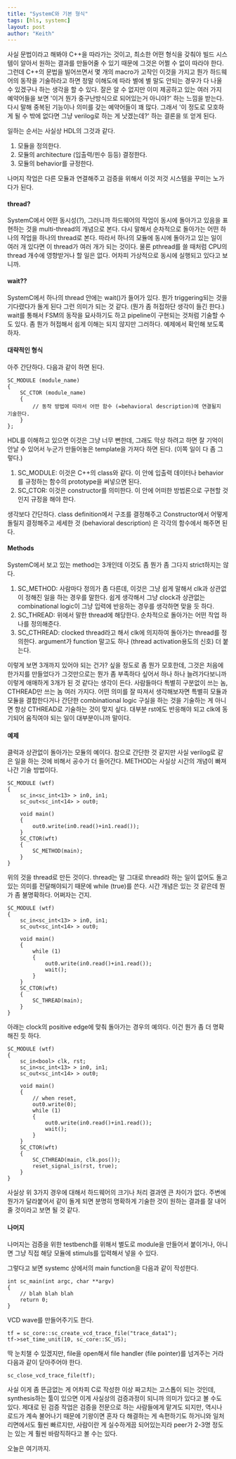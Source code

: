 ```yaml
---
title: "SystemC와 기본 형식"
tags: [hls, systemc]
layout: post
author: "Keith"
---
```


사실 문법이라고 해봐야 C++을 따라가는 것이고, 최소한 어떤 형식을 갖춰야 빌드 시스템이 알아서 원하는 결과를 만들어줄 수 있기 때문에 그것은 어쩔 수 없이 따라야 한다. 그런데 C++의 문법을 빌어쓰면서 몇 개의 macro가 고작인 이것을 가지고 뭔가 하드웨어의 동작을 기술하라고 하면 정말 이해도에 따라 별에 별 말도 안되는 경우가 다 나올 수 있겠구나 하는 생각을 할 수 있다. 잘은 알 수 없지만 이미 제공하고 있는 여러 가지 예약어들을 보면 '이거 뭔가 중구난방식으로 되어있는거 아니야?' 하는 느낌을 받는다. 다시 말해 중복된 기능이나 의미를 갖는 예약어들이 꽤 많다. 그래서 '이 정도로 모호하게 될 수 밖에 없다면 그냥 verilog로 하는 게 낫겠는데?' 하는 결론을 또 얻게 된다.

일하는 순서는 사실상 HDL의 그것과 같다.

1. 모듈을 정의한다.
2. 모듈의 architecture (입출력/핀수 등등) 결정한다.
3. 모듈의 behavior를 규정한다.

나머지 작업은 다른 모듈과 연결해주고 검증을 위해서 이것 저것 시스템을 꾸미는 노가다가 된다. 

#### thread?

SystemC에서 어떤 동시성(?), 그러니까 하드웨어의 작업이 동시에 돌아가고 있음을 표현하는 것을 multi-thread의 개념으로 본다. 다시 말해서 순차적으로 돌아가는 어떤 하나의 작업을 하나의 thread로 본다. 따라서 하나의 모듈에 동시에 돌아가고 있는 일이 여러 개 있다면 이 thread가 여러 개가 되는 것이다. 물론 pthread를 쓸 때처럼 CPU의 thread 개수에 영향받거나 할 일은 없다. 어차피 가상적으로 동시에 실행되고 있다고 보니까. 

#### wait??

SystemC에서 하나의 thread 안에는 wait()가 들어가 있다. 뭔가 triggering되는 것을 기다렸다가 돌게 된다 그런 의미가 되는 것 같다. (뭔가 좀 허접하단 생각이 들긴 한다.) wait를 통해서 FSM의 동작을 묘사하기도 하고 pipeline이 구현되는 것처럼 기술할 수도 있다. 좀 뭔가 허접해서 쉽게 이해는 되지 않지만 그러하다. 예제에서 확인해 보도록 하자.

#### 대략적인 형식

아주 간단하다. 다음과 같이 하면 된다. 

```
SC_MODULE (module_name)
{
    SC_CTOR (module_name)
    {
        // 동작 방법에 따라서 어떤 함수 (=behavioral description)에 연결될지 기술한다.
    }
};
```

HDL를 이해하고 있으면 이것은 그냥 너무 뻔한데, 그래도 막상 하려고 하면 잘 기억이 안날 수 있어서 누군가 만들어놓은 template을 가져다 하면 된다. (이쪽 일이 다 좀 그렇다.)

1. SC_MODULE: 이것은 C++의 class와 같다. 이 안에 입출력 데이터나 behavior를 규정하는 함수의 prototype을 써넣으면 된다. 
2. SC_CTOR: 이것은 constructor를 의미한다. 이 안에 어떠한 방법론으로 구현할 것인지 규정을 해야 한다. 

생각보다 간단하다. class definition에서 구조를 결정해주고 Constructor에서 어떻게 돌릴지 결정해주고 세세한 것 (behavioral description) 은 각각의 함수에서 해주면 된다.

#### Methods

SystemC에서 보고 있는 method는 3개인데 이것도 좀 뭔가 좀 그다지 strict하지는 않다.

1. SC_METHOD: 사람마다 정의가 좀 다른데, 이것은 그냥 쉽게 말해서 clk과 상관없이 정해진 일을 하는 경우를 말한다. 쉽게 생각해서 그냥 clock과 상관없는 combinational logic이 그냥 입력에 반응하는 경우를 생각하면 맞을 듯 하다. 
2. SC_THREAD: 위에서 말한 thread에 해당한다. 순차적으로 돌아가는 어떤 작업 하나를 정의해준다. 
3. SC_CTHREAD: clocked thread라고 해서 clk에 의지하여 돌아가는 thread를 정의한다. argument가 function 말고도 하나 (thread activation용도의 신호) 더 붙는다.

이렇게 보면 3개까지 있어야 되는 건가? 싶을 정도로 좀 뭔가 모호한데, 그것은 처음에 한가지를 만들었다가 그것만으로는 뭔가 좀 부족하다 싶어서 하나 하나 늘려가다보니까 이렇게 애매하게 3개가 된 것 같다는 생각이 든다. 사람들마다 특별히 구분없이 쓰는 놈, CTHREAD만 쓰는 놈 여러 가지다. 어떤 의미를 잘 따져서 생각해보자면 특별히 모듈과 모듈을 결합한다거나 간단한 combinational logic 구실을 하는 것을 기술하는 게 아니면 항상 CTHREAD로 기술하는 것이 맞지 싶다. 대부분 rst에도 반응해야 되고 clk에 동기되어 움직여야 되는 일이 대부분이니까 말이다. 

#### 예제

클럭과 상관없이 돌아가는 모듈의 예이다. 참으로 간단한 것 같지만 사실 verilog로 같은 일을 하는 것에 비해서 공수가 더 들어간다. METHOD는 사실상 시간의 개념이 빠져나간 기술 방법이다.

```
SC_MODULE (wtf)
{
    sc_in<sc_int<13> > in0, in1;
    sc_out<sc_int<14> > out0;

    void main()
    {
        out0.write(in0.read()+in1.read());
    }
    SC_CTOR(wft)
    {
        SC_METHOD(main);
    }
}
```

위의 것을 thread로 만든 것이다. thread는 말 그대로 thread라 하는 일이 없어도 돌고 있는 의미를 전달해야되기 때문에 while (true)를 쓴다. 시간 개념은 있는 것 같은데 뭔가 좀 불명확하다. 어쩌자는 건지.
```
SC_MODULE (wtf)
{
    sc_in<sc_int<13> > in0, in1;
    sc_out<sc_int<14> > out0;

    void main()
    {
        while (1)
        {
            out0.write(in0.read()+in1.read());
            wait();
        }
    }
    SC_CTOR(wft)
    {
        SC_THREAD(main);
    }
}
```

아래는 clock의 positive edge에 맞춰 돌아가는 경우의 예의다. 이건 뭔가 좀 더 명확해진 듯 하다. 
```
SC_MODULE (wtf)
{
    sc_in<bool> clk, rst;
    sc_in<sc_int<13> > in0, in1;
    sc_out<sc_int<14> > out0;

    void main()
    {
        // when reset,
        out0.write(0);
        while (1)
        {
            out0.write(in0.read()+in1.read());
            wait();
        }
    }
    SC_CTOR(wft)
    {
        SC_CTHREAD(main, clk.pos());
        reset_signal_is(rst, true);
    }
}
```

사실상 위 3가지 경우에 대해서 하드웨어의 크기나 처리 결과엔 큰 차이가 없다. 주변에 뭔가가 달라붙어서 같이 돌게 되면 분명히 명확하게 기술한 것이 원하는 결과를 잘 내어줄 것이라고 보면 될 것 같다. 

#### 나머지

나머지는 검증을 위한 testbench를 위해서 별도로 module을 만들어서 붙이거나, 아니면 그냥 직접 해당 모듈에 stimuls를 입력해서 넣을 수 있다. 

그렇다고 보면 systemc 상에서의 main function을 다음과 같이 작성한다.

```
int sc_main(int argc, char **argv)
{
    // blah blah blah
    return 0;
}
```

VCD wave를 만들어주기도 한다. 

```
tf = sc_core::sc_create_vcd_trace_file("trace_data1"); 
tf->set_time_unit(10, sc_core::SC_US);
```

딱 눈치챌 수 있겠지만, file을 open해서 file handler (file pointer)를 넘겨주는 거라 다음과 같이 닫아주어야 한다. 

```
sc_close_vcd_trace_file(tf);
```

사실 이게 좀 뜬금없는 게 어차피 C로 작성한 이상 짜고치는 고스톱이 되는 것인데, synthesis하는 툴이 있으면 이게 사실상의 검증과정이 되니까 의미가 있다고 볼 수도 있다. 제대로 된 검증 작업은 검증을 전문으로 하는 사람들에게 맡겨도 되지만, 역시나 로드가 계속 불어나기 때문에 기왕이면 혼자 다 해결하는 게 속편하기도 하거니와 일처리면에서도 훨씬 빠르지만, 사람이란 게 실수하게끔 되어있는지라 peer가 2-3명 정도는 있는 게 훨씬 바람직하다고 볼 수는 있다. 

오늘은 여기까지.
